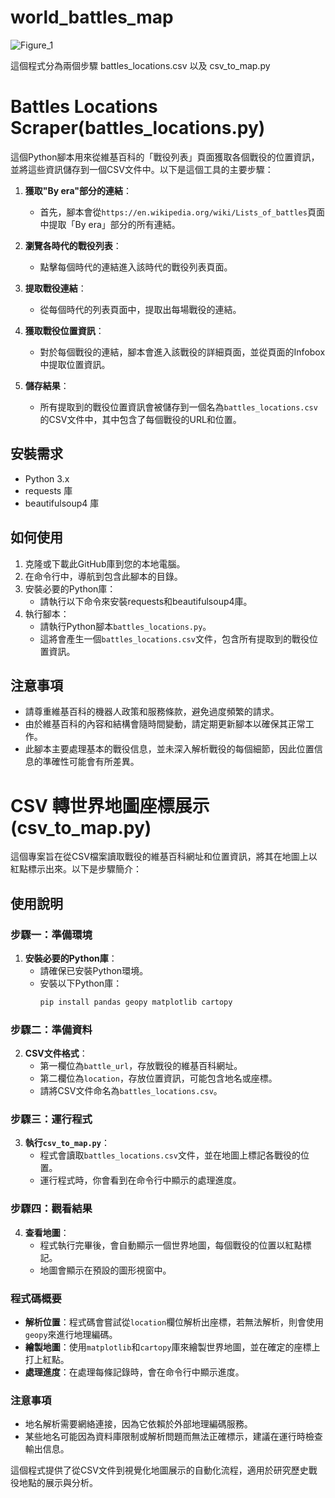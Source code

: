 # world_battles_map  
![Figure_1](https://github.com/user-attachments/assets/c49c5b4e-958d-40f0-b8bc-168575db1322)  
  
這個程式分為兩個步驟  battles_locations.csv 以及 csv_to_map.py
# Battles Locations Scraper(battles_locations.py)

這個Python腳本用來從維基百科的「戰役列表」頁面獲取各個戰役的位置資訊，並將這些資訊儲存到一個CSV文件中。以下是這個工具的主要步驟：

1. **獲取"By era"部分的連結**：
   - 首先，腳本會從`https://en.wikipedia.org/wiki/Lists_of_battles`頁面中提取「By era」部分的所有連結。

2. **瀏覽各時代的戰役列表**：
   - 點擊每個時代的連結進入該時代的戰役列表頁面。

3. **提取戰役連結**：
   - 從每個時代的列表頁面中，提取出每場戰役的連結。

4. **獲取戰役位置資訊**：
   - 對於每個戰役的連結，腳本會進入該戰役的詳細頁面，並從頁面的Infobox中提取位置資訊。

5. **儲存結果**：
   - 所有提取到的戰役位置資訊會被儲存到一個名為`battles_locations.csv`的CSV文件中，其中包含了每個戰役的URL和位置。

## 安裝需求

- Python 3.x
- requests 庫
- beautifulsoup4 庫

## 如何使用

1. 克隆或下載此GitHub庫到您的本地電腦。
2. 在命令行中，導航到包含此腳本的目錄。
3. 安裝必要的Python庫：
   - 請執行以下命令來安裝requests和beautifulsoup4庫。
4. 執行腳本：
   - 請執行Python腳本`battles_locations.py`。
   - 這將會產生一個`battles_locations.csv`文件，包含所有提取到的戰役位置資訊。

## 注意事項

- 請尊重維基百科的機器人政策和服務條款，避免過度頻繁的請求。
- 由於維基百科的內容和結構會隨時間變動，請定期更新腳本以確保其正常工作。
- 此腳本主要處理基本的戰役信息，並未深入解析戰役的每個細節，因此位置信息的準確性可能會有所差異。

# CSV 轉世界地圖座標展示(csv_to_map.py)

這個專案旨在從CSV檔案讀取戰役的維基百科網址和位置資訊，將其在地圖上以紅點標示出來。以下是步驟簡介：

## 使用說明

### 步驟一：準備環境

1. **安裝必要的Python庫**：
   - 請確保已安裝Python環境。
   - 安裝以下Python庫：
     ```bash
     pip install pandas geopy matplotlib cartopy
     ```

### 步驟二：準備資料

2. **CSV文件格式**：
   - 第一欄位為`battle_url`，存放戰役的維基百科網址。
   - 第二欄位為`location`，存放位置資訊，可能包含地名或座標。
   - 請將CSV文件命名為`battles_locations.csv`。

### 步驟三：運行程式

3. **執行`csv_to_map.py`**：
   - 程式會讀取`battles_locations.csv`文件，並在地圖上標記各戰役的位置。
   - 運行程式時，你會看到在命令行中顯示的處理進度。

### 步驟四：觀看結果

4. **查看地圖**：
   - 程式執行完畢後，會自動顯示一個世界地圖，每個戰役的位置以紅點標記。
   - 地圖會顯示在預設的圖形視窗中。

### 程式碼概要

- **解析位置**：程式碼會嘗試從`location`欄位解析出座標，若無法解析，則會使用`geopy`來進行地理編碼。
- **繪製地圖**：使用`matplotlib`和`cartopy`庫來繪製世界地圖，並在確定的座標上打上紅點。
- **處理進度**：在處理每條記錄時，會在命令行中顯示進度。

### 注意事項

- 地名解析需要網絡連接，因為它依賴於外部地理編碼服務。
- 某些地名可能因為資料庫限制或解析問題而無法正確標示，建議在運行時檢查輸出信息。

這個程式提供了從CSV文件到視覺化地圖展示的自動化流程，適用於研究歷史戰役地點的展示與分析。
